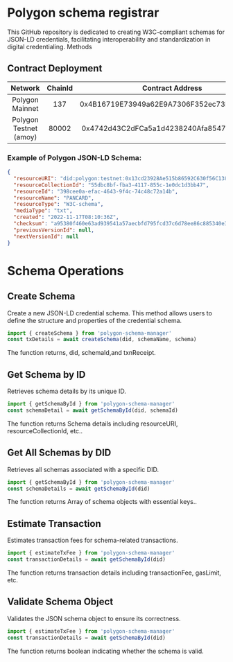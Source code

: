 # Polygon schema registrar

This GitHub repository is dedicated to creating W3C-compliant schemas for JSON-LD credentials, facilitating interoperability and standardization in digital credentialing.
Methods

## Contract Deployment

|        Network         | ChainId |              Contract Address              |
| :--------------------: | :-----: | :----------------------------------------: |
|    Polygon Mainnet     |   137   | 0x4B16719E73949a62E9A7306F352ec73F1B143c27 |
| Polygon Testnet (amoy) |  80002  | 0x4742d43C2dFCa5a1d4238240Afa8547Daf87Ee7a |

### Example of Polygon JSON-LD Schema:

```json
{
  "resourceURI": "did:polygon:testnet:0x13cd23928Ae515b86592C630f56C138aE4c7B79a/resources/398cee0a-efac-4643-9f4c-74c48c72a14b",
  "resourceCollectionId": "55dbc8bf-fba3-4117-855c-1e0dc1d3bb47",
  "resourceId": "398cee0a-efac-4643-9f4c-74c48c72a14b",
  "resourceName": "PANCARD",
  "resourceType": "W3C-schema",
  "mediaType": "txt",
  "created": "2022-11-17T08:10:36Z",
  "checksum": "a95380f460e63ad939541a57aecbfd795fcd37c6d78ee86c885340e33a91b559",
  "previousVersionId": null,
  "nextVersionId": null
}
```

# Schema Operations

## Create Schema

Create a new JSON-LD credential schema. This method allows users to define the structure and properties of the credential schema.

```js
import { createSchema } from 'polygon-schema-manager'
const txDetails = await createSchema(did, schemaName, schema)
```

The function returns, did, schemaId,and txnReceipt.

## Get Schema by ID

Retrieves schema details by its unique ID.

```js
import { getSchemaById } from 'polygon-schema-manager'
const schemaDetail = await getSchemaById(did, schemaId)
```

The function returns Schema details including resourceURI, resourceCollectionId, etc..

## Get All Schemas by DID

Retrieves all schemas associated with a specific DID.

```js
import { getSchemaById } from 'polygon-schema-manager'
const schemaDetails = await getSchemaById(did)
```

The function returns Array of schema objects with essential keys..

## Estimate Transaction

Estimates transaction fees for schema-related transactions.

```js
import { estimateTxFee } from 'polygon-schema-manager'
const transactionDetails = await getSchemaById(did)
```

The function returns transaction details including transactionFee, gasLimit, etc.

## Validate Schema Object

Validates the JSON schema object to ensure its correctness.

```js
import { estimateTxFee } from 'polygon-schema-manager'
const transactionDetails = await getSchemaById(did)
```

The function returns boolean indicating whether the schema is valid.
